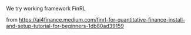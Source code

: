 We try working framework FinRL

from https://ai4finance.medium.com/finrl-for-quantitative-finance-install-and-setup-tutorial-for-beginners-1db80ad39159

